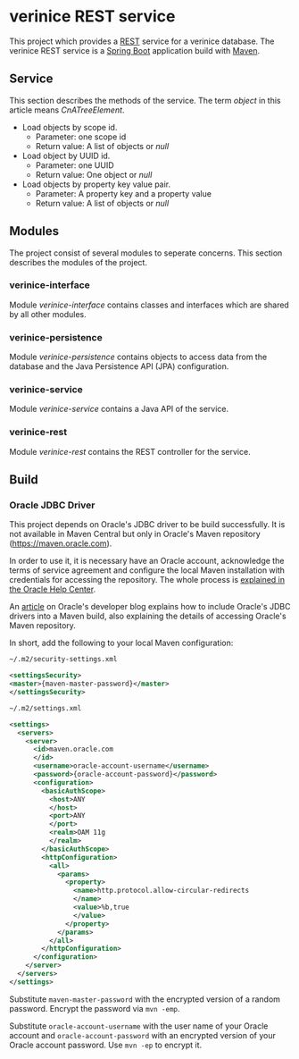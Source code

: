 # verinice REST service

This project which provides a
[REST](https://de.wikipedia.org/wiki/Representational_State_Transfer) service
for a verinice database. The verinice REST service is a [Spring
Boot](http://projects.spring.io/spring-boot/) application build with
[Maven](https://maven.apache.org/).


## Service

This section describes the methods of the service. The term _object_ in this
article means _CnATreeElement_.
* Load objects by scope id.
  * Parameter: one scope id
  * Return value: A list of objects or _null_
* Load object by UUID id.
  * Parameter: one UUID
  * Return value: One object or _null_
* Load objects by property key value pair.
  * Parameter: A property key and a property value
  * Return value: A list of objects or _null_


## Modules

The project consist of several modules to seperate concerns. This section
describes the modules of the project.

### verinice-interface

Module _verinice-interface_ contains classes and interfaces which are shared by all other
modules.

### verinice-persistence

Module _verinice-persistence_ contains objects to access data from the database and the
Java Persistence API (JPA) configuration.

### verinice-service

Module _verinice-service_ contains a Java API of the service.

### verinice-rest

Module _verinice-rest_ contains the REST controller for the service.


## Build

### Oracle JDBC Driver

This project depends on Oracle's JDBC driver to be build successfully. It is not
available in Maven Central but only in Oracle's Maven repository
(https://maven.oracle.com).

In order to use it, it is necessary have an Oracle account, acknowledge the
terms of service agreement and configure the local Maven installation with
credentials for accessing the repository. The whole process is [explained in the
Oracle Help
Center](http://docs.oracle.com/middleware/1213/core/MAVEN/config_maven_repo.htm).

An [article](https://blogs.oracle.com/dev2dev/entry/how_to_get_oracle_jdbc) on
Oracle's developer blog explains how to include Oracle's JDBC drivers into a
Maven build, also explaining the details of accessing Oracle's Maven repository.

In short, add the following to your local Maven configuration:

```xml
~/.m2/security-settings.xml

<settingsSecurity>
<master>{maven-master-password}</master>
</settingsSecurity>
```

```xml
~/.m2/settings.xml

<settings>
  <servers>
    <server>
      <id>maven.oracle.com
      </id>
      <username>oracle-account-username</username>
      <password>{oracle-account-password}</password>
      <configuration>
        <basicAuthScope>
          <host>ANY
          </host>
          <port>ANY
          </port>
          <realm>OAM 11g
          </realm>
        </basicAuthScope>
        <httpConfiguration>
          <all>
            <params>
              <property>
                <name>http.protocol.allow-circular-redirects
                </name>
                <value>%b,true
                </value>
              </property>
            </params>
          </all>
        </httpConfiguration>
      </configuration>
    </server>
  </servers>
</settings>
```

Substitute `maven-master-password` with the encrypted version of a random
password. Encrypt the password via `mvn -emp`.

Substitute `oracle-account-username` with the user name of your Oracle account
and `oracle-account-password` with an encrypted version of your Oracle account
password. Use `mvn -ep` to encrypt it.
